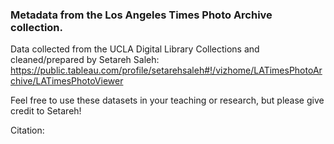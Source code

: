 ### Metadata from the Los Angeles Times Photo Archive collection. 

Data collected from the UCLA Digital Library Collections and cleaned/prepared by Setareh Saleh: https://public.tableau.com/profile/setarehsaleh#!/vizhome/LATimesPhotoArchive/LATimesPhotoViewer

Feel free to use these datasets in your teaching or research, but please give credit to Setareh!

Citation:

